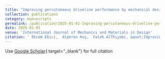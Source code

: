 ```yaml
---
title: "Improving percutaneous driveline performance by mechanical design modifications (submitted)"
collection: publications
category: manuscripts
permalink: /publication/2025-01-01-Improving-percutaneous-driveline-performance-by-mechanical-design-modifications-submitted
date: 2025-01-01
venue: 'International Journal of Mechanics and Materials in Design'
citation: ' Ekrem Ekici,  Alperen Koç,  Faleh AlThiyabi, &quot;Improving percutaneous driveline performance by mechanical design modifications (submitted).&quot; International Journal of Mechanics and Materials in Design, 2025.'
---
```

Use [Google Scholar](https://scholar.google.com/scholar?q=Improving+percutaneous+driveline+performance+by+mechanical+design+modifications+(submitted)){:target="_blank"} for full citation